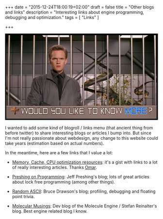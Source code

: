 +++
date = "2015-12-24T18:00:19+02:00"
draft = false
title = "Other blogs and links"
description = "Interesting links about engine programming, debugging and optimization."
tags = [ "Links" ]

+++

![Would you like to know more?](images/would-you-like-to-knwo-more.jpg)

<!--more-->

I wanted to add some kind of blogroll / links menu (that ancient thing from before twitter) to share interesting blogs or articles I bump into. But since I'm not really passionate about webdesign, 
any change to this website could take years (estimation based on actual numbers).

In the meantime, here are a few links that I value a lot:


 - [Memory, Cache, CPU optimization resources](https://gist.github.com/ocornut/cb980ea183e848685a36): 
 it's a gist with links to a lot of really interesting articles. Thanks [Omar](https://twitter.com/ocornut).
 
 - [Preshing on Programming](http://preshing.com/): Jeff Preshing's blog; lots of great articles about lock free programming (among other things).
 
 - [Random ASCII](https://randomascii.wordpress.com/): Bruce Drawson's blog; profiling, debugging and floating point trivia.
 
 - [Molecular Musings](http://blog.molecular-matters.com/): Dev blog of the Molecule Engine / Stefan Reinalter's blog. 
 Best engine related blog I know.
 
